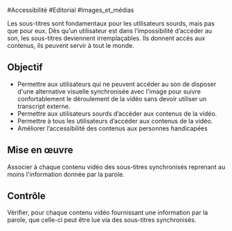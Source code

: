 
#Accessibilité #Editorial #Images_et_médias

Les sous-titres sont fondamentaux pour les utilisateurs sourds, mais pas que pour eux. Dès qu’un utilisateur est dans l’impossibilité d’accéder au son, les sous-titres deviennent irremplaçables. Ils donnent accès aux contenus, ils peuvent servir à tout le monde.

Objectif
--------

*   Permettre aux utilisateurs qui ne peuvent accéder au son de disposer d'une alternative visuelle synchronisée avec l'image pour suivre confortablement le déroulement de la vidéo sans devoir utiliser un transcript externe.
*   Permettre aux utilisateurs sourds d’accéder aux contenus de la vidéo.
*   Permettre à tous les utilisateurs d’accéder aux contenus de la vidéo.
*   Améliorer l’accessibilité des contenus aux personnes handicapées

Mise en œuvre
-------------

Associer à chaque contenu vidéo des sous-titres synchronisés reprenant au moins l'information donnée par la parole.

Contrôle
--------

Vérifier, pour chaque contenu vidéo fournissant une information par la parole, que celle-ci peut être lue via des sous-titres synchronisés.
